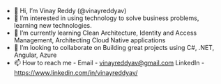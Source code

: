 - 👋 Hi, I’m Vinay Reddy (@vinayreddyav)
- 👀 I’m interested in using technology to solve business problems, learning new technologies.
- 🌱 I’m currently learning Clean Architecture, Identity and Access Management, Architecting Cloud Native applications
- 💞️ I’m looking to collaborate on Building great projects using C#, .NET, Angular, Azure
- 📫 How to reach me  - Email - vinayreddyav@gmail.com 
                        LinkedIn - https://www.linkedin.com/in/vinayreddyav/ 

<!---
vinayreddyav/vinayreddyav is a ✨ special ✨ repository because its `README.md` (this file) appears on your GitHub profile.
You can click the Preview link to take a look at your changes.
--->
